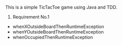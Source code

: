 
This is a simple TicTacToe game using Java and TDD.

1. Requirement No.1
- whenXOutsideBoardThenRuntimeException
- whenYOutsideBoardThenRuntimeException
- whenOccupiedThenRuntimeException
